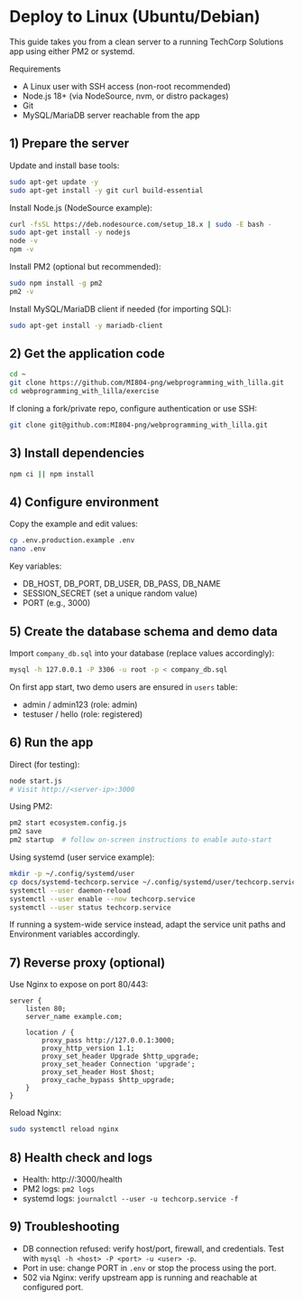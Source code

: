 # Deploy to Linux (Ubuntu/Debian)

This guide takes you from a clean server to a running TechCorp Solutions app using either PM2 or systemd.

Requirements
- A Linux user with SSH access (non-root recommended)
- Node.js 18+ (via NodeSource, nvm, or distro packages)
- Git
- MySQL/MariaDB server reachable from the app

## 1) Prepare the server

Update and install base tools:

```bash
sudo apt-get update -y
sudo apt-get install -y git curl build-essential
```

Install Node.js (NodeSource example):

```bash
curl -fsSL https://deb.nodesource.com/setup_18.x | sudo -E bash -
sudo apt-get install -y nodejs
node -v
npm -v
```

Install PM2 (optional but recommended):

```bash
sudo npm install -g pm2
pm2 -v
```

Install MySQL/MariaDB client if needed (for importing SQL):

```bash
sudo apt-get install -y mariadb-client
```

## 2) Get the application code

```bash
cd ~
git clone https://github.com/MI804-png/webprogramming_with_lilla.git
cd webprogramming_with_lilla/exercise
```

If cloning a fork/private repo, configure authentication or use SSH:

```bash
git clone git@github.com:MI804-png/webprogramming_with_lilla.git
```

## 3) Install dependencies

```bash
npm ci || npm install
```

## 4) Configure environment

Copy the example and edit values:

```bash
cp .env.production.example .env
nano .env
```

Key variables:
- DB_HOST, DB_PORT, DB_USER, DB_PASS, DB_NAME
- SESSION_SECRET (set a unique random value)
- PORT (e.g., 3000)

## 5) Create the database schema and demo data

Import `company_db.sql` into your database (replace values accordingly):

```bash
mysql -h 127.0.0.1 -P 3306 -u root -p < company_db.sql
```

On first app start, two demo users are ensured in `users` table:
- admin / admin123 (role: admin)
- testuser / hello (role: registered)

## 6) Run the app

Direct (for testing):

```bash
node start.js
# Visit http://<server-ip>:3000
```

Using PM2:

```bash
pm2 start ecosystem.config.js
pm2 save
pm2 startup  # follow on-screen instructions to enable auto-start
```

Using systemd (user service example):

```bash
mkdir -p ~/.config/systemd/user
cp docs/systemd-techcorp.service ~/.config/systemd/user/techcorp.service
systemctl --user daemon-reload
systemctl --user enable --now techcorp.service
systemctl --user status techcorp.service
```

If running a system-wide service instead, adapt the service unit paths and Environment variables accordingly.

## 7) Reverse proxy (optional)

Use Nginx to expose on port 80/443:

```nginx
server {
    listen 80;
    server_name example.com;

    location / {
        proxy_pass http://127.0.0.1:3000;
        proxy_http_version 1.1;
        proxy_set_header Upgrade $http_upgrade;
        proxy_set_header Connection 'upgrade';
        proxy_set_header Host $host;
        proxy_cache_bypass $http_upgrade;
    }
}
```

Reload Nginx:

```bash
sudo systemctl reload nginx
```

## 8) Health check and logs

- Health: http://<server-ip>:3000/health
- PM2 logs: `pm2 logs`
- systemd logs: `journalctl --user -u techcorp.service -f`

## 9) Troubleshooting

- DB connection refused: verify host/port, firewall, and credentials. Test with `mysql -h <host> -P <port> -u <user> -p`.
- Port in use: change PORT in `.env` or stop the process using the port.
- 502 via Nginx: verify upstream app is running and reachable at configured port.
